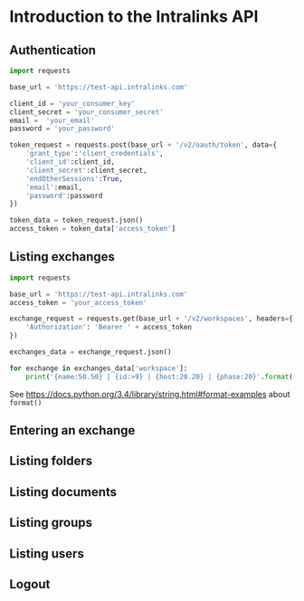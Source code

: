 # Introduction to the Intralinks API

## Authentication

```python
import requests

base_url = 'https://test-api.intralinks.com'

client_id = 'your_consumer_key'
client_secret = 'your_consumer_secret'
email =  'your_email'
password = 'your_password'

token_request = requests.post(base_url + '/v2/oauth/token', data={
    'grant_type':'client_credentials',
    'client_id':client_id,
    'client_secret':client_secret,
    'endOtherSessions':True,
    'email':email,
    'password':password
})

token_data = token_request.json()
access_token = token_data['access_token']
```

## Listing exchanges

```python
import requests

base_url = 'https://test-api.intralinks.com'
access_token = 'your_access_token'

exchange_request = requests.get(base_url + '/v2/workspaces', headers={
    'Authorization': 'Bearer ' + access_token
})

exchanges_data = exchange_request.json()

for exchange in exchanges_data['workspace']:
    print('{name:50.50} | {id:>9} | {host:20.20} | {phase:20}'.format(**exchange))
```

See https://docs.python.org/3.4/library/string.html#format-examples about ```format()```

## Entering an exchange

## Listing folders

## Listing documents

## Listing groups

## Listing users

## Logout

